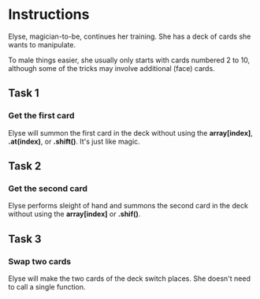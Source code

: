 # Instructions

Elyse, magician-to-be, continues her training. She has a deck of cards she wants to manipulate.

To male things easier, she usually only starts with cards numbered 2 to 10, although some of the tricks may involve additional (face) cards.

## Task 1

### Get the first card

Elyse will summon the first card in the deck without using the **array[index]**, **.at(index)**, or **.shift()**. It's just like magic.

## Task 2

### Get the second card

Elyse performs sleight of hand and summons the second card in the deck without using the **array[index]** or **.shif()**.

## Task 3

### Swap two cards

Elyse will make the two cards of the deck switch places. She doesn't need to call a single function.
